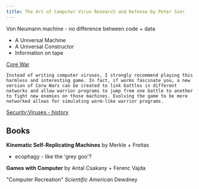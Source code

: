 ```yaml
---
title: The Art of Computer Virus Research and Defense by Peter Szor
---
```


Von Neumann machine - no difference between code + data

* A Universal Machine
* A Universal Constructor
* Information on tape


[Core War](../core_war.markdown)

``Instead of writing computer viruses, I strongly recommend playing this harmless and interesting game. In fact, if worms fascinate you, a new version of Corw Wars can be created to link battles in different networks and allow warrior programs to jump from one battle to another to fight new enemies on those machines. Evolving the game to be more networked allows for simulating worm-like warrior programs.``

[Security:Viruses - history](../security/viruses_-_history.markdown)

Books
-----
__Kinematic Self-Replicating Machines__ by Merkle + Freitas

* ecophagy - like the 'grey goo'?


__Games with Computer__ by Antal Csakany + Ferenc Vajda

"Computer Recreation" *Scientific American* Dewdney


